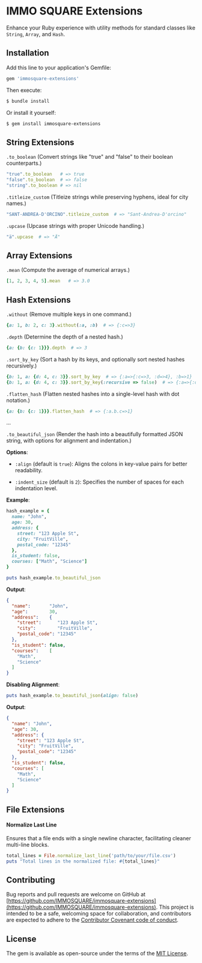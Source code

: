 # IMMO SQUARE Extensions

Enhance your Ruby experience with utility methods for standard classes like `String`, `Array`, and `Hash`.

## Installation

Add this line to your application's Gemfile:

```ruby
gem 'immosquare-extensions'
```

Then execute:

```bash
$ bundle install
```

Or install it yourself:

```bash
$ gem install immosquare-extensions
```

## String Extensions

`.to_boolean` (Convert strings like "true" and "false" to their boolean counterparts.)

```ruby
"true".to_boolean   # => true
"false".to_boolean  # => false
"string".to_boolean # => nil
```

`.titleize_custom` (Titleize strings while preserving hyphens, ideal for city names.)

```ruby
"SANT-ANDREA-D'ORCINO".titleize_custom  # => "Sant-Andrea-D'orcino"
```

`.upcase` (Upcase strings with proper Unicode handling.)

```ruby
"ä".upcase  # => "Ä"
```

## Array Extensions

`.mean` (Compute the average of numerical arrays.)

```ruby
[1, 2, 3, 4, 5].mean   # => 3.0
```

## Hash Extensions

`.without` (Remove multiple keys in one command.)

```ruby
{a: 1, b: 2, c: 3}.without(:a, :b)  # => {:c=>3}
```


`.depth` (Determine the depth of a nested hash.)

```ruby
{a: {b: {c: 1}}}.depth  # => 3
```

`.sort_by_key` (Sort a hash by its keys, and optionally sort nested hashes recursively.)

```ruby
{b: 1, a: {d: 4, c: 3}}.sort_by_key  # => {:a=>{:c=>3, :d=>4}, :b=>1}
{b: 1, a: {d: 4, c: 3}}.sort_by_key(:recursive => false)  # => {:a=>{:d=>4, :c=>3}, :b=>1}
```

`.flatten_hash` (Flatten nested hashes into a single-level hash with dot notation.)

```ruby
{a: {b: {c: 1}}}.flatten_hash  # => {:a.b.c=>1}
```


...

`.to_beautiful_json` (Render the hash into a beautifully formatted JSON string, with options for alignment and indentation.)

**Options**:

- `:align` (default is `true`): Aligns the colons in key-value pairs for better readability.

- `:indent_size` (default is `2`): Specifies the number of spaces for each indentation level.

**Example**:

```ruby
hash_example = {
  name: "John",
  age: 30,
  address: {
    street: "123 Apple St",
    city: "FruitVille",
    postal_code: "12345"
  },
  is_student: false,
  courses: ["Math", "Science"]
}

puts hash_example.to_beautiful_json
```

**Output**:

```json
{
  "name":       "John",
  "age":        30,
  "address":    {
    "street":      "123 Apple St",
    "city":        "FruitVille",
    "postal_code": "12345"
  },
  "is_student": false,
  "courses":    [
    "Math",
    "Science"
  ]
}
```

**Disabling Alignment**:

```ruby
puts hash_example.to_beautiful_json(align: false)
```

**Output**:

```json
{
  "name": "John",
  "age": 30,
  "address": {
    "street": "123 Apple St",
    "city": "FruitVille",
    "postal_code": "12345"
  },
  "is_student": false,
  "courses": [
    "Math",
    "Science"
  ]
}
```


## File Extensions

#### Normalize Last Line

Ensures that a file ends with a single newline character, facilitating cleaner multi-line blocks.

```ruby
total_lines = File.normalize_last_line('path/to/your/file.csv')
puts "Total lines in the normalized file: #{total_lines}"
```


## Contributing

Bug reports and pull requests are welcome on GitHub at [https://github.com/IMMOSQUARE/immosquare-extensions](https://github.com/IMMOSQUARE/immosquare-extensions). This project is intended to be a safe, welcoming space for collaboration, and contributors are expected to adhere to the [Contributor Covenant code of conduct](https://www.contributor-covenant.org/version/2/0/code_of_conduct/).

## License

The gem is available as open-source under the terms of the [MIT License](https://opensource.org/licenses/MIT).
